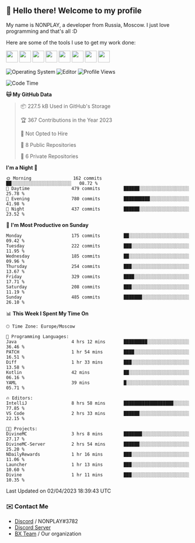 ## :wave: Hello there! Welcome to my profile

My name is NONPLAY, a developer from Russia, Moscow. I just love programming and that's all :D

Here are some of the tools I use to get my work done:

<kbd><img height="32" src="https://img.icons8.com/color/2x/visual-studio-code-2019.png"></kbd>
<kbd><img height="32" src="https://img.icons8.com/color/2x/linux.png"></kbd>
<kbd><img height="32" src="https://img.icons8.com/fluent/2x/console.png"></kbd>
<kbd><img height="32" src="https://img.icons8.com/color/2x/open-source.png"></kbd>
<kbd><img height="32" src="https://img.icons8.com/color/2x/git.png"></kbd>
<kbd><img height="32" src="https://img.icons8.com/color/2x/nginx.png"></kbd>
<a href="?#gh-light-mode-only"><kbd><img height="32" src="https://img.icons8.com/metro/2x/mysql.png"></kbd></a>
<a href="?#gh-dark-mode-only"><kbd><img height="32" src="https://img.icons8.com/FFFFFF/metro/2x/mysql.png"></kbd></a>

![Operating System](https://img.shields.io/badge/OS-Windows%2010%20Pro-informational?style=for-the-badge&logo=Windows&logoColor=white&color=007ec6)
![Editor](https://img.shields.io/badge/Editor-VS%20Code-informational?style=for-the-badge&logo=Visual%20Studio%20Code&logoColor=white&color=007ec6)
![Profile Views](https://komarev.com/ghpvc/?username=NONPLAYT&color=blue&style=for-the-badge)

<!--START_SECTION:waka-->
![Code Time](http://img.shields.io/badge/Code%20Time-107%20hrs%2051%20mins-blue)

**🐱 My GitHub Data** 

> 📦 227.5 kB Used in GitHub's Storage 
 > 
> 🏆 367 Contributions in the Year 2023
 > 
> 🚫 Not Opted to Hire
 > 
> 📜 8 Public Repositories 
 > 
> 🔑 6 Private Repositories 
 > 
**I'm a Night 🦉** 

```text
🌞 Morning                162 commits         ██░░░░░░░░░░░░░░░░░░░░░░░   08.72 % 
🌆 Daytime                479 commits         ██████░░░░░░░░░░░░░░░░░░░   25.78 % 
🌃 Evening                780 commits         ██████████░░░░░░░░░░░░░░░   41.98 % 
🌙 Night                  437 commits         ██████░░░░░░░░░░░░░░░░░░░   23.52 % 
```
📅 **I'm Most Productive on Sunday** 

```text
Monday                   175 commits         ██░░░░░░░░░░░░░░░░░░░░░░░   09.42 % 
Tuesday                  222 commits         ███░░░░░░░░░░░░░░░░░░░░░░   11.95 % 
Wednesday                185 commits         ██░░░░░░░░░░░░░░░░░░░░░░░   09.96 % 
Thursday                 254 commits         ███░░░░░░░░░░░░░░░░░░░░░░   13.67 % 
Friday                   329 commits         ████░░░░░░░░░░░░░░░░░░░░░   17.71 % 
Saturday                 208 commits         ███░░░░░░░░░░░░░░░░░░░░░░   11.19 % 
Sunday                   485 commits         ███████░░░░░░░░░░░░░░░░░░   26.10 % 
```


📊 **This Week I Spent My Time On** 

```text
🕑︎ Time Zone: Europe/Moscow

💬 Programming Languages: 
Java                     4 hrs 12 mins       █████████░░░░░░░░░░░░░░░░   36.46 % 
PATCH                    1 hr 54 mins        ████░░░░░░░░░░░░░░░░░░░░░   16.51 % 
Diff                     1 hr 33 mins        ███░░░░░░░░░░░░░░░░░░░░░░   13.58 % 
Kotlin                   42 mins             ██░░░░░░░░░░░░░░░░░░░░░░░   06.16 % 
YAML                     39 mins             █░░░░░░░░░░░░░░░░░░░░░░░░   05.71 % 

🔥 Editors: 
IntelliJ                 8 hrs 58 mins       ███████████████████░░░░░░   77.85 % 
VS Code                  2 hrs 33 mins       ██████░░░░░░░░░░░░░░░░░░░   22.15 % 

🐱‍💻 Projects: 
DivineMC                 3 hrs 8 mins        ███████░░░░░░░░░░░░░░░░░░   27.17 % 
DivineMC-Server          2 hrs 54 mins       ██████░░░░░░░░░░░░░░░░░░░   25.20 % 
NDailyRewards            1 hr 16 mins        ███░░░░░░░░░░░░░░░░░░░░░░   11.06 % 
Launcher                 1 hr 13 mins        ███░░░░░░░░░░░░░░░░░░░░░░   10.60 % 
Divine                   1 hr 11 mins        ███░░░░░░░░░░░░░░░░░░░░░░   10.35 % 
```


 Last Updated on 02/04/2023 18:39:43 UTC
<!--END_SECTION:waka-->

### ✉️ Contact Me

- [Discord](https://discord.com/users/597087584090587177) / NONPLAY#3782
- [Discord Server](https://discord.gg/p7cxhw7E2M)
- [BX Team](https://github.com/BX-Team) / Our organization
